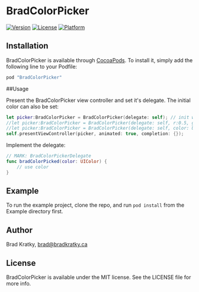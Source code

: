 # BradColorPicker

[![Version](https://img.shields.io/cocoapods/v/BradColorPicker.svg?style=flat)](http://cocoapods.org/pods/BradColorPicker)
[![License](https://img.shields.io/cocoapods/l/BradColorPicker.svg?style=flat)](http://cocoapods.org/pods/BradColorPicker)
[![Platform](https://img.shields.io/cocoapods/p/BradColorPicker.svg?style=flat)](http://cocoapods.org/pods/BradColorPicker)

## Installation

BradColorPicker is available through [CocoaPods](http://cocoapods.org). To install
it, simply add the following line to your Podfile:

```ruby
pod "BradColorPicker"
```

##Usage

Present the BradColorPicker view controller and set it's delegate.  The initial color can also be set:
```swift
let picker:BradColorPicker = BradColorPicker(delegate: self); // init with white
//let picker:BradColorPicker = BradColorPicker(delegate: self, r:0.5, g:0, b:0.5, a:1);
//let picker:BradColorPicker = BradColorPicker(delegate: self, color: UIColor.greenColor());
self.presentViewController(picker, animated: true, completion: {});
```

Implement the delegate:
```swift
// MARK: BradColorPickerDelegate
func bradColorPicked(color: UIColor) {
    // use color
}
```

## Example

To run the example project, clone the repo, and run `pod install` from the Example directory first.

## Author

Brad Kratky, brad@bradkratky.ca

## License

BradColorPicker is available under the MIT license. See the LICENSE file for more info.
